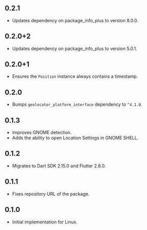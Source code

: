 ## 0.2.1

- Updates dependency on package_info_plus to version 8.0.0.

## 0.2.0+2

- Updates dependency on package_info_plus to version 5.0.1.

## 0.2.0+1

- Ensures the `Position` instance always contains a timestamp.

## 0.2.0

- Bumps `geolocator_platform_interface` dependency to `^4.1.0`.

## 0.1.3

- Improves GNOME detection.
- Adds the ability to open Location Settings in GNOME SHELL.

## 0.1.2

- Migrates to Dart SDK 2.15.0 and Flutter 2.8.0.

## 0.1.1

- Fixes repository URL of the package.

## 0.1.0

- Initial implementation for Linux.
